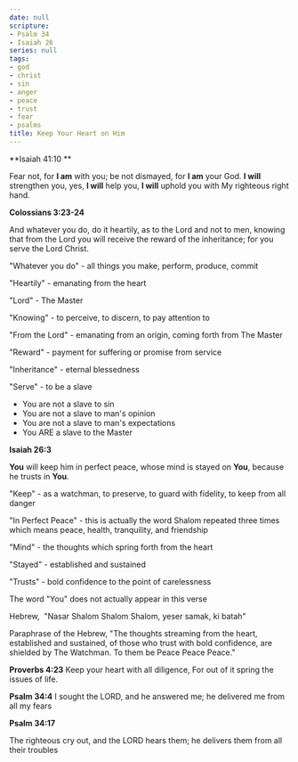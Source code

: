 ```yaml
---
date: null
scripture:
- Psalm 34
- Isaiah 26
series: null
tags:
- god
- christ
- sin
- anger
- peace
- trust
- fear
- psalms
title: Keep Your Heart on Him
---
```



**Isaiah‬ ‭41:10‬ **

Fear not, for **I am** with you; be not dismayed, for **I am** your God. **I will** strengthen you, yes, **I will** help you, **I will** uphold you with My righteous right hand.

**Colossians‬ ‭3:23-24‬**

And whatever you do, do it heartily, as to the Lord and not to men, knowing that from the Lord you will receive the reward of the inheritance; for you serve the Lord Christ.

"Whatever you do" - all things you make, perform, produce, commit

"Heartily" - emanating from the heart

"Lord" - The Master

"Knowing" - to perceive, to discern, to pay attention to

"From the Lord" - emanating from an origin, coming forth from The Master

"Reward" - payment for suffering or promise from service

"Inheritance" - eternal blessedness

"Serve" - to be a slave

- You are not a slave to sin
- You are not a slave to man's opinion
- You are not a slave to man's expectations
- You ARE a slave to the Master

**Isaiah 26:3**

**You** will keep him in perfect peace, whose mind is stayed on **You**, because he trusts in **You**.

"Keep" - as a watchman, to preserve, to guard with fidelity, to keep from all danger

"In Perfect Peace" - this is actually the word Shalom repeated three times which means peace, health, tranquility, and friendship

"Mind" - the thoughts which spring forth from the heart

"Stayed" - established and sustained

"Trusts" - bold confidence to the point of carelessness

The word "You" does not actually appear in this verse

Hebrew,  "Nasar Shalom Shalom Shalom, yeser samak, ki batah"

Paraphrase of the Hebrew, "The thoughts streaming from the heart, established and sustained, of those who trust with bold confidence, are shielded by The Watchman. To them be Peace Peace Peace."

**Proverbs‬ ‭4:23‬**
Keep your heart with all diligence, For out of it spring the issues of life.

**Psalm 34:4**
I sought the LORD, and he answered me; he delivered me from all my fears

**Psalm 34:17**

The righteous cry out, and the LORD hears them; he delivers them from all their troubles